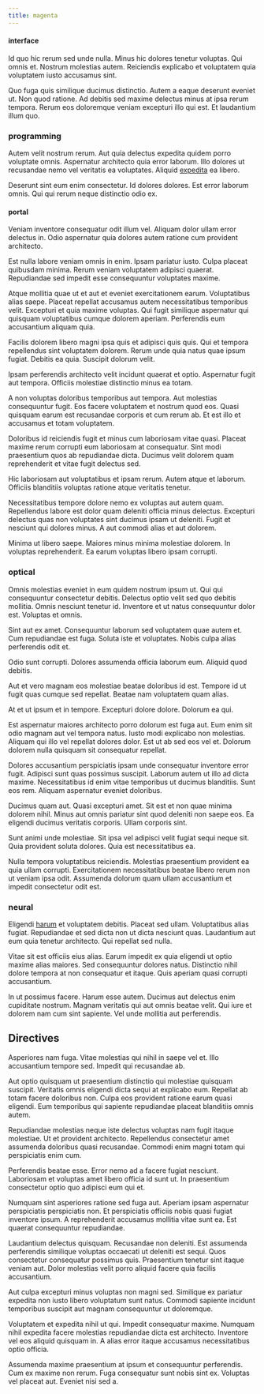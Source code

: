 ```yaml
---
title: magenta
---
```


#### interface

Id quo hic rerum sed unde nulla. Minus hic dolores tenetur voluptas. Qui omnis et. Nostrum molestias autem. Reiciendis explicabo et voluptatem quia voluptatem iusto accusamus sint.

Quo fuga quis similique ducimus distinctio. Autem a eaque deserunt eveniet ut. Non quod ratione. Ad debitis sed maxime delectus minus at ipsa rerum tempora. Rerum eos doloremque veniam excepturi illo qui est. Et laudantium illum quo.

### programming

Autem velit nostrum rerum. Aut quia delectus expedita quidem porro voluptate omnis. Aspernatur architecto quia error laborum. Illo dolores ut recusandae nemo vel veritatis ea voluptates. Aliquid [expedita](/facere/temporibus/consequatur/tan_handmade_ram.md) ea libero.

Deserunt sint eum enim consectetur. Id dolores dolores. Est error laborum omnis. Qui qui rerum neque distinctio odio ex.

#### portal

Veniam inventore consequatur odit illum vel. Aliquam dolor ullam error delectus in. Odio aspernatur quia dolores autem ratione cum provident architecto.

Est nulla labore veniam omnis in enim. Ipsam pariatur iusto. Culpa placeat quibusdam minima. Rerum veniam voluptatem adipisci quaerat. Repudiandae sed impedit esse consequuntur voluptates maxime.

Atque mollitia quae ut et aut et eveniet exercitationem earum. Voluptatibus alias saepe. Placeat repellat accusamus autem necessitatibus temporibus velit. Excepturi et quia maxime voluptas. Qui fugit similique aspernatur qui quisquam voluptatibus cumque dolorem aperiam. Perferendis eum accusantium aliquam quia.

Facilis dolorem libero magni ipsa quis et adipisci quis quis. Qui et tempora repellendus sint voluptatem dolorem. Rerum unde quia natus quae ipsum fugiat. Debitis ea quia. Suscipit dolorum velit.

Ipsam perferendis architecto velit incidunt quaerat et optio. Aspernatur fugit aut tempora. Officiis molestiae distinctio minus ea totam.

A non voluptas doloribus temporibus aut tempora. Aut molestias consequuntur fugit. Eos facere voluptatem et nostrum quod eos. Quasi quisquam earum est recusandae corporis et cum rerum ab. Et est illo et accusamus et totam voluptatem.

Doloribus id reiciendis fugit et minus cum laboriosam vitae quasi. Placeat maxime rerum corrupti eum laboriosam at consequatur. Sint modi praesentium quos ab repudiandae dicta. Ducimus velit dolorem quam reprehenderit et vitae fugit delectus sed.

Hic laboriosam aut voluptatibus et ipsam rerum. Autem atque et laborum. Officiis blanditiis voluptas ratione atque veritatis tenetur.

Necessitatibus tempore dolore nemo ex voluptas aut autem quam. Repellendus labore est dolor quam deleniti officia minus delectus. Excepturi delectus quas non voluptates sint ducimus ipsam ut deleniti. Fugit et nesciunt qui dolores minus. A aut commodi alias et aut dolorem.

Minima ut libero saepe. Maiores minus minima molestiae dolorem. In voluptas reprehenderit. Ea earum voluptas libero ipsam corrupti.

### optical

Omnis molestias eveniet in eum quidem nostrum ipsum ut. Qui qui consequuntur consectetur debitis. Delectus optio velit sed quo debitis mollitia. Omnis nesciunt tenetur id. Inventore et ut natus consequuntur dolor est. Voluptas et omnis.

Sint aut ex amet. Consequuntur laborum sed voluptatem quae autem et. Cum repudiandae est fuga. Soluta iste et voluptates. Nobis culpa alias perferendis odit et.

Odio sunt corrupti. Dolores assumenda officia laborum eum. Aliquid quod debitis.

Aut et vero magnam eos molestiae beatae doloribus id est. Tempore id ut fugit quas cumque sed repellat. Beatae nam voluptatem quam alias.

At et ut ipsum et in tempore. Excepturi dolore dolore. Dolorum ea qui.

Est aspernatur maiores architecto porro dolorum est fuga aut. Eum enim sit odio magnam aut vel tempora natus. Iusto modi explicabo non molestias. Aliquam qui illo vel repellat dolores dolor. Est ut ab sed eos vel et. Dolorum dolorem nulla quisquam sit consequatur repellat.

Dolores accusantium perspiciatis ipsam unde consequatur inventore error fugit. Adipisci sunt quas possimus suscipit. Laborum autem ut illo ad dicta maxime. Necessitatibus id enim vitae temporibus ut ducimus blanditiis. Sunt eos rem. Aliquam aspernatur eveniet doloribus.

Ducimus quam aut. Quasi excepturi amet. Sit est et non quae minima dolorem nihil. Minus aut omnis pariatur sint quod deleniti non saepe eos. Ea eligendi ducimus veritatis corporis. Ullam corporis sint.

Sunt animi unde molestiae. Sit ipsa vel adipisci velit fugiat sequi neque sit. Quia provident soluta dolores. Quia est necessitatibus ea.

Nulla tempora voluptatibus reiciendis. Molestias praesentium provident ea quia ullam corrupti. Exercitationem necessitatibus beatae libero rerum non ut veniam ipsa odit. Assumenda dolorum quam ullam accusantium et impedit consectetur odit est.

### neural

Eligendi [harum](/eos/libero/eveniet/borders_agent.md) et voluptatem debitis. Placeat sed ullam. Voluptatibus alias fugiat. Repudiandae et sed dicta non ut dicta nesciunt quas. Laudantium aut eum quia tenetur architecto. Qui repellat sed nulla.

Vitae sit est officiis eius alias. Earum impedit ex quia eligendi ut optio maxime alias maiores. Sed consequuntur dolores natus. Distinctio nihil dolore tempora at non consequatur et itaque. Quis aperiam quasi corrupti accusantium.

In ut possimus facere. Harum esse autem. Ducimus aut delectus enim cupiditate nostrum. Magnam veritatis qui aut omnis beatae velit. Qui iure et dolorem nam cum sint sapiente. Vel unde mollitia aut perferendis.

## Directives

Asperiores nam fuga. Vitae molestias qui nihil in saepe vel et. Illo accusantium tempore sed. Impedit qui recusandae ab.

Aut optio quisquam ut praesentium distinctio qui molestiae quisquam suscipit. Veritatis omnis eligendi dicta sequi at explicabo eum. Repellat ab totam facere doloribus non. Culpa eos provident ratione earum quasi eligendi. Eum temporibus qui sapiente repudiandae placeat blanditiis omnis autem.

Repudiandae molestias neque iste delectus voluptas nam fugit itaque molestiae. Ut et provident architecto. Repellendus consectetur amet assumenda doloribus quasi recusandae. Commodi enim magni totam qui perspiciatis enim cum.

Perferendis beatae esse. Error nemo ad a facere fugiat nesciunt. Laboriosam et voluptas amet libero officia id sunt ut. In praesentium consectetur optio quo adipisci eum qui et.

Numquam sint asperiores ratione sed fuga aut. Aperiam ipsam aspernatur perspiciatis perspiciatis non. Et perspiciatis officiis nobis quasi fugiat inventore ipsum. A reprehenderit accusamus mollitia vitae sunt ea. Est quaerat consequuntur repudiandae.

Laudantium delectus quisquam. Recusandae non deleniti. Est assumenda perferendis similique voluptas occaecati ut deleniti est sequi. Quos consectetur consequatur possimus quis. Praesentium tenetur sint itaque veniam aut. Dolor molestias velit porro aliquid facere quia facilis accusantium.

Aut culpa excepturi minus voluptas non magni sed. Similique ex pariatur expedita non iusto libero voluptatum sunt natus. Commodi sapiente incidunt temporibus suscipit aut magnam consequuntur ut doloremque.

Voluptatem et expedita nihil ut qui. Impedit consequatur maxime. Numquam nihil expedita facere molestias repudiandae dicta est architecto. Inventore vel eos aliquid quisquam in. A alias error itaque accusamus necessitatibus optio officia.

Assumenda maxime praesentium at ipsum et consequuntur perferendis. Cum ex maxime non rerum. Fuga consequatur sunt nobis sint ex. Voluptas vel placeat aut. Eveniet nisi sed a.

